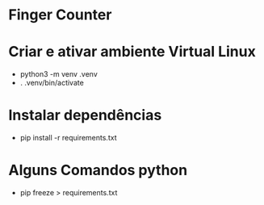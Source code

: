 # Finger Counter

# Criar e ativar ambiente Virtual Linux
* python3 -m venv .venv
* . .venv/bin/activate

# Instalar dependências
* pip install -r requirements.txt

# Alguns Comandos python
* pip freeze > requirements.txt